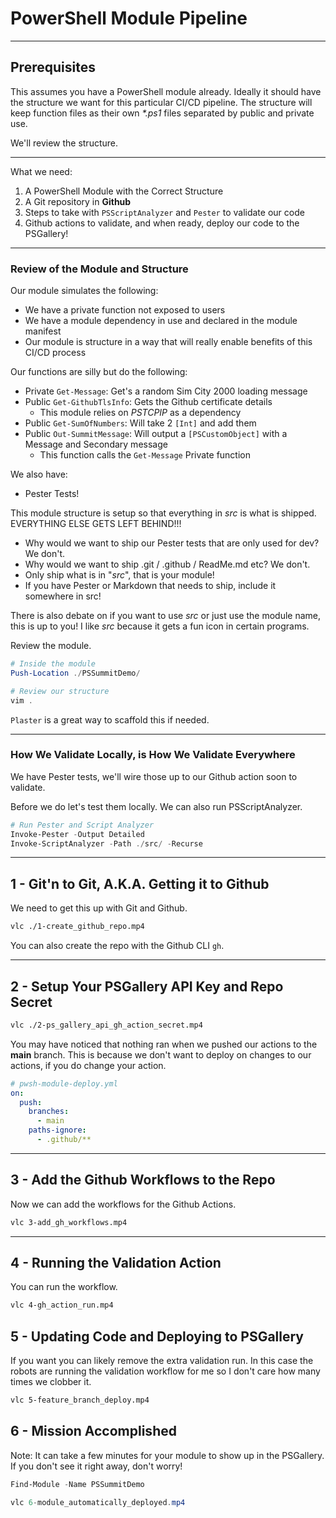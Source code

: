 # PowerShell Module Pipeline

---

## Prerequisites 

This assumes you have a PowerShell module already.
Ideally it should have the structure we want for this particular CI/CD pipeline.
The structure will keep function files as their own _*.ps1_ files separated by public and private use.

We'll review the structure.

---

What we need:

1. A PowerShell Module with the Correct Structure
2. A Git repository in **Github**
3. Steps to take with `PSScriptAnalyzer` and `Pester` to validate our code
4. Github actions to validate, and when ready, deploy our code to the PSGallery!

---

### Review of the Module and Structure

Our module simulates the following:

- We have a private function not exposed to users
- We have a module dependency in use and declared in the module manifest
- Our module is structure in a way that will really enable benefits of this CI/CD process

Our functions are silly but do the following:

- Private `Get-Message`: Get's a random Sim City 2000 loading message
- Public `Get-GithubTlsInfo`: Gets the Github certificate details
  * This module relies on _PSTCPIP_ as a dependency
- Public `Get-SumOfNumbers`: Will take 2 `[Int]` and add them
- Public `Out-SummitMessage`: Will output a `[PSCustomObject]` with a Message and Secondary message
  * This function calls the `Get-Message` Private function

We also have:

- Pester Tests!

This module structure is setup so that everything in _src_ is what is shipped.
EVERYTHING ELSE GETS LEFT BEHIND!!!

- Why would we want to ship our Pester tests that are only used for dev? We don't.
- Why would we want to ship .git / .github / ReadMe.md etc?  We don't.
- Only ship what is in "_src_", that is your module!
- If you have Pester or Markdown that needs to ship, include it somewhere in src!

There is also debate on if you want to use _src_ or just use the module name, this is up to you!
I like _src_ because it gets a fun icon in certain programs.

Review the module.

```powershell
# Inside the module
Push-Location ./PSSummitDemo/

# Review our structure
vim .
```

`Plaster` is a great way to scaffold this if needed.

---

### How We Validate Locally, is How We Validate Everywhere

We have Pester tests, we'll wire those up to our Github action soon to validate.

Before we do let's test them locally.  We can also run PSScriptAnalyzer. 

```powershell
# Run Pester and Script Analyzer
Invoke-Pester -Output Detailed
Invoke-ScriptAnalyzer -Path ./src/ -Recurse
```

--- 

## 1 - Git'n to Git, A.K.A. Getting it to Github

We need to get this up with Git and Github.

```bash
vlc ./1-create_github_repo.mp4
```

You can also create the repo with the Github CLI `gh`.  

---

## 2 - Setup Your PSGallery API Key and Repo Secret

```bash
vlc ./2-ps_gallery_api_gh_action_secret.mp4
```

You may have noticed that nothing ran when we pushed our actions to the **main** branch.
This is because we don't want to deploy on changes to our actions, if you do change your action.

```yml
# pwsh-module-deploy.yml
on:
  push:
    branches:
      - main
    paths-ignore:
      - .github/**
```

---

## 3 - Add the Github Workflows to the Repo

Now we can add the workflows for the Github Actions.

```bash
vlc 3-add_gh_workflows.mp4
```

---

## 4 - Running the Validation Action

You can run the workflow.

```bash
vlc 4-gh_action_run.mp4
```


## 5 - Updating Code and Deploying to PSGallery

If you want you can likely remove the extra validation run.
In this case the robots are running the validation workflow for me so I don't care how many times we clobber it.

```bash
vlc 5-feature_branch_deploy.mp4
```

## 6 - Mission Accomplished

Note: It can take a few minutes for your module to show up in the PSGallery.  If you don't see it right away, don't worry!

```powershell
Find-Module -Name PSSummitDemo

vlc 6-module_automatically_deployed.mp4
```

